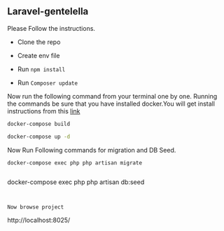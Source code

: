 

## Laravel-gentelella

Please Follow the instructions.

- Clone the repo

- Create env file

- Run ``npm install``

- Run ```Composer update```



 Now run the following command from your terminal one by one. Running the commands be sure that you have installed docker.You will get install instructions from this
 [link](https://docs.docker.com/)

```sh
docker-compose build

```


```sh
docker-compose up -d

```

Now Run Following commands for migration and DB Seed.

```
docker-compose exec php php artisan migrate


```
docker-compose exec php php artisan db:seed
```


Now browse project 

 ```
 http://localhost:8025/

```







